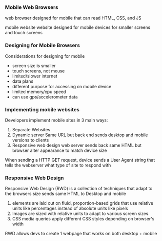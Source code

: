 ### Mobile Web Browsers
web browser designed for mobile that can read HTML, CSS, and JS 

mobile website
	website designed for mobile devices for smaller screens and touch screens

### Designing for Mobile Browsers
Considerations for designing for mobile
- screen size is smaller
- touch screens, not mouse
- limited/slower internet 
- data plans 
- different purpose for accessing on mobile device
- limited memory/cpu speed
- can use gps/accelerometer data

### Implementing mobile websites 
Developers implement mobile sites in 3 main ways: 
1. Separate Websites 
2. Dynamic server
	Same URL but back end sends desktop and mobile versions to clients
3. Responsive web design 
	web server sends back same HTML but browser alter appearance to match device size

When sending a HTTP GET request, device sends a User Agent string that tells the webserver what type of site to respond with 

### Responsive Web Design 
Responsive Web Design (RWD) is a collection of techniques that adapt to the browsers size 
sends same HTML to Desktop and mobile
1. elements are laid out on fluid, proportion-based grids that use relative units like percentages instead of absolute units like pixels
2. Images are sized with relative units to adapt to various screen sizes
3. CSS media queries apply different CSS styles depending on browser's width 

RWD allows devs to create 1 webpage that works on both desktop + mobile 

